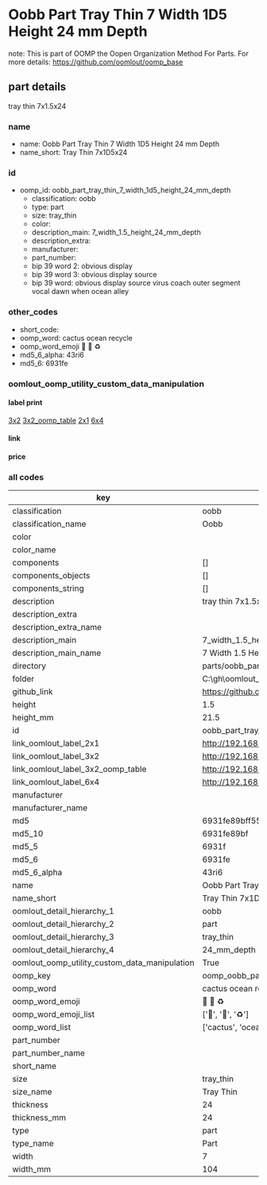 # Oobb Part Tray Thin 7 Width 1D5 Height 24 mm Depth  

note: This is part of OOMP the Oopen Organization Method For Parts. For more details: https://github.com/oomlout/oomp_base

##  part details
  



tray thin 7x1.5x24



### name
* name: Oobb Part Tray Thin 7 Width 1D5 Height 24 mm Depth
* name_short: Tray Thin 7x1D5x24 
### id
* oomp_id: oobb_part_tray_thin_7_width_1d5_height_24_mm_depth
  * classification: oobb
  * type: part
  * size: tray_thin
  * color: 
  * description_main: 7_width_1.5_height_24_mm_depth
  * description_extra: 
  * manufacturer: 
  * part_number: 
  * bip 39 word 2: obvious display
  * bip 39 word 3: obvious display source
  * bip 39 word: obvious display source virus coach outer segment vocal dawn when ocean alley

### other_codes
* short_code: 
* oomp_word: cactus ocean recycle
* oomp_word_emoji :cactus: :ocean: :recycle:
* md5_6_alpha: 43ri6
* md5_6: 6931fe






### oomlout_oomp_utility_custom_data_manipulation
#### label print
[3x2](http://192.168.1.245:1112/?label=oomp%2043ri6)
[3x2_oomp_table](http://192.168.1.108:1112/?label=oomp%2043ri6)
[2x1](http://192.168.1.242:1112/?label=oomp%2043ri6)
[6x4](http://192.168.1.55:1112/?label=oomp%2043ri6)    

#### link

                              

#### price







### all codes 
| key | value |  
| --- | --- |  
| classification | oobb |  
| classification_name | Oobb |  
| color |  |  
| color_name |  |  
| components | [] |  
| components_objects | [] |  
| components_string | [] |  
| description | tray thin 7x1.5x24 |  
| description_extra |  |  
| description_extra_name |  |  
| description_main | 7_width_1.5_height_24_mm_depth |  
| description_main_name | 7 Width 1.5 Height 24 mm Depth |  
| directory | parts/oobb_part_tray_thin_7_width_1d5_height_24_mm_depth |  
| folder | C:\gh\oomlout_oobb_version_4_generated_parts\parts\oobb_part_tray_thin_7_width_1d5_height_24_mm_depth |  
| github_link | https://github.com/oomlout/oomlout_oomp_part_src/tree/main/parts/oobb_part_tray_thin_7_width_1d5_height_24_mm_depth |  
| height | 1.5 |  
| height_mm | 21.5 |  
| id | oobb_part_tray_thin_7_width_1d5_height_24_mm_depth |  
| link_oomlout_label_2x1 | http://192.168.1.242:1112/?label=oomp%2043ri6 |  
| link_oomlout_label_3x2 | http://192.168.1.245:1112/?label=oomp%2043ri6 |  
| link_oomlout_label_3x2_oomp_table | http://192.168.1.108:1112/?label=oomp%2043ri6 |  
| link_oomlout_label_6x4 | http://192.168.1.55:1112/?label=oomp%2043ri6 |  
| manufacturer |  |  
| manufacturer_name |  |  
| md5 | 6931fe89bff5586675165f49a00fe4c5 |  
| md5_10 | 6931fe89bf |  
| md5_5 | 6931f |  
| md5_6 | 6931fe |  
| md5_6_alpha | 43ri6 |  
| name | Oobb Part Tray Thin 7 Width 1D5 Height 24 mm Depth |  
| name_short | Tray Thin 7x1D5x24  |  
| oomlout_detail_hierarchy_1 | oobb |  
| oomlout_detail_hierarchy_2 | part |  
| oomlout_detail_hierarchy_3 | tray_thin |  
| oomlout_detail_hierarchy_4 | 24_mm_depth |  
| oomlout_oomp_utility_custom_data_manipulation | True |  
| oomp_key | oomp_oobb_part_tray_thin_7_width_1d5_height_24_mm_depth |  
| oomp_word | cactus ocean recycle |  
| oomp_word_emoji | :cactus: :ocean: :recycle: |  
| oomp_word_emoji_list | [':cactus:', ':ocean:', ':recycle:'] |  
| oomp_word_list | ['cactus', 'ocean', 'recycle'] |  
| part_number |  |  
| part_number_name |  |  
| short_name |  |  
| size | tray_thin |  
| size_name | Tray Thin |  
| thickness | 24 |  
| thickness_mm | 24 |  
| type | part |  
| type_name | Part |  
| width | 7 |  
| width_mm | 104 |  

